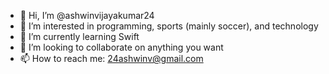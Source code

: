 - 👋 Hi, I’m @ashwinvijayakumar24
- 👀 I’m interested in programming, sports (mainly soccer), and technology
- 🌱 I’m currently learning Swift
- 💞️ I’m looking to collaborate on anything you want 
- 📫 How to reach me: 24ashwinv@gmail.com

<!---
ashwinvijayakumar24/ashwinvijayakumar24 is a ✨ special ✨ repository because its `README.md` (this file) appears on your GitHub profile.
You can click the Preview link to take a look at your changes.
--->
